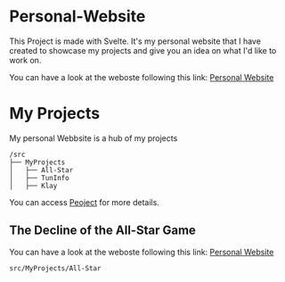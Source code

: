 # Personal-Website

This Project is made with Svelte.
It's my personal website that I have created to showcase my projects and give you an idea on what I'd like to work on.

You can have a look at the weboste following this link: [Personal Website](https://www.ahmedbendaly.com/)

# My Projects

My personal Webbsite is a hub of my projects

```
/src
├── MyProjects
│   ├── All-Star
│   ├── TunInfo
│   ├── Klay
```

You can access [Peoject](src/MyProjects/All-Star) for more details.

## The Decline of the All-Star Game

You can have a look at the weboste following this link: [Personal Website](https://www.ahmedbendaly.com/)

`src/MyProjects/All-Star`
